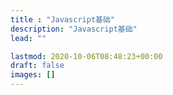 ```yaml
---
title : "Javascript基础"
description: "Javascript基础"
lead: ""

lastmod: 2020-10-06T08:48:23+00:00
draft: false
images: []
---
```

